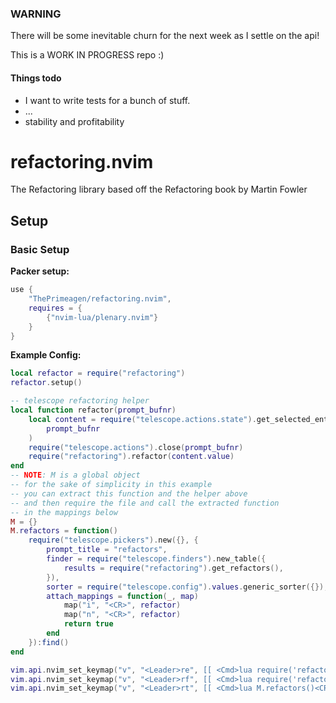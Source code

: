 ### WARNING
There will be some inevitable churn for the next week as I settle on the api!

This is a WORK IN PROGRESS repo :)

#### Things todo
* I want to write tests for a bunch of stuff.
* ...
* stability and profitability

# refactoring.nvim
The Refactoring library based off the Refactoring book by Martin Fowler

## Setup

### Basic Setup
**Packer setup:**
```lua
use {
    "ThePrimeagen/refactoring.nvim",
    requires = {
        {"nvim-lua/plenary.nvim"}
    }
}
```
**Example Config:**
```lua
local refactor = require("refactoring")
refactor.setup()

-- telescope refactoring helper
local function refactor(prompt_bufnr)
    local content = require("telescope.actions.state").get_selected_entry(
        prompt_bufnr
    )
    require("telescope.actions").close(prompt_bufnr)
    require("refactoring").refactor(content.value)
end
-- NOTE: M is a global object
-- for the sake of simplicity in this example
-- you can extract this function and the helper above
-- and then require the file and call the extracted function
-- in the mappings below
M = {}
M.refactors = function()
    require("telescope.pickers").new({}, {
        prompt_title = "refactors",
        finder = require("telescope.finders").new_table({
            results = require("refactoring").get_refactors(),
        }),
        sorter = require("telescope.config").values.generic_sorter({}),
        attach_mappings = function(_, map)
            map("i", "<CR>", refactor)
            map("n", "<CR>", refactor)
            return true
        end
    }):find()
end

vim.api.nvim_set_keymap("v", "<Leader>re", [[ <Cmd>lua require('refactoring').refactor('Extract Function')<CR>]], {noremap = true, silent = true, expr = false})
vim.api.nvim_set_keymap("v", "<Leader>rf", [[ <Cmd>lua require('refactoring').refactor('Extract Function To File')<CR>]], {noremap = true, silent = true, expr = false})
vim.api.nvim_set_keymap("v", "<Leader>rt", [[ <Cmd>lua M.refactors()<CR>]], {noremap = true, silent = true, expr = false})
```
